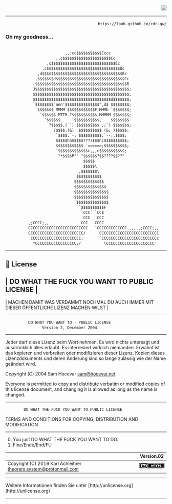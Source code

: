 <html>
<head>
<meta charset="utf-8" >
<meta http-equiv="X-UA-Compatible" content="IE=edge,chrome=1" >
<meta name="author" content="cali" >
<title>7PUB</title>
<link rel="icon" type="image/x-icon" href="/cdn-gw/favicon/defaut/Crown/favicon.ico" />
<link rel="stylesheet" src="/cdn-gw/md.css" />
<script  src="/cdn-gw/vendor/jquery/js/jquery-3.3.1.min.js"></script>
</head>
<body>	
<div>
<div align="right"><img src="https://img.shields.io/badge/Calirun-Projekte-blue" /></div>
<hr>
<div align="right"><code> https://7pub.github.io/cdn-gw/</code> </div>
<h3>Oh my goodness...</h3>

```code

                          ,,:cc$$$$$$$$$$$Cccc
                      ,,c$$$$$$$$$$$$$$$$$$$$$Cc
                  ,c$$$$$$$$$$$$$$$$$$$$$$$$$$$$ßc
                ,c$$$$$$$$$$$$$$$$$$$$$$$$$$$$$$$$ßc
              ,d$$$$$$$$$$$$$$$$$$$$$$$$$$$$$$$$$$$ßc 
             ,$$$$$$$d$$$$$$$$$$$$$$$$$$$$$$$$$$$$$$Cc
            ,$$$$$$$$$$$$$$$$$$$$$$$$$$$$$$$$$$$$$$$$ß 
            J$$$$$$$$$$$$$$$$$$$$$$$$$$$$$$$$$$$$$$$$$;
            $$$$$$$$$$$$$$$$$$$$$$$$$$$$$$$$$$$$$$$$$$; 
            $$$$$$$$$$$$$$$$$$$$$$$$$$$$$$$$$$d$$$$$$$;
            `$$$$$$$$`nnn'$$$$$$$$$$$$$$$",d$ $$$$$$$$; 
             `$$$$$$$ MMMM`$$$$$$$$$$$$F,MMMb `$$$$$$$;
               `$$$$$$ MTTM.?$$$$$$$$$$$,MMMMM $$$$$$$;
                 `$$$$$$     `$$$$$$$$$$$,    $$$$$$$$
                   ?$$$$$,( `) $$$$$$$$$$ ,;`) $$$$$$$;
                     ?$$$$,(&)  $$$$$$$$$$ (&; )$$$$$;
                      `$$$$.`-; $$$$$$$$$$,`--;,$$$$;
                      $$$$$hh$$$$$????$$$hc$$$$$$$$$$;
                      $$$$$$$$$$$$ `======;$$$$$$$$$$;
                      `$$$$$$$$$$$$$c,,,c$$$$$$$$$$$;
                       "*$$$$P"" "$$$$$$?$$????$$??"
                                  $$$$$ 
                                  $$$$$\
                                ,$$$$$$$\
                               $$$$$$$$$$$
                              $$$$$$$$$$$$$
                              $$$$$$$$$$$$$$
                              $$$$$$$$$$$$$$$
                              $$$$$$$$$$$$$$$
                              `$$$$$$$$$$$$$$
                                `$$$$$$$$$$F
                                 `CCC´ `CC$
                                  CCC   CCC
          ,;CCCC;,,              CCC   CCCC
          CCCCCCCCCCCCCCCCCCCCCCCCCC   `CCCCCCCCCCCCC.,,,,,;CCCC;,,
          CCCCCCCCCCCCCCCCCCCCCCCC/     `CCCCCCCCCCCCCCCCCCCCCCCCCC
           CCCCCCCCCCCCCCCCCCCCCC;       `CCCCCCCCCCCCCCCCCCCCCCCCc
            *CCCCCCCCCCCCCCCCCC;/          \CCCCCCCCCCCCCCCCCcCCC°

```

<hr>

## 📄 License

## | DO WHAT THE FUCK YOU WANT TO PUBLIC LICENSE |

| MACHEN DAMIT WAS VERDAMMT NOCHMAL DU AUCH IMMER MIT DIESER ÖFFENTLICHE LIZENZ MACHEN WILST |

<hr>

              DO WHAT YOU WANT TO - PUBLIC LICENSE
                    Version 2, December 2004

<hr>

Jeder darf diese Lizenz beim Wort nehmen. Es wird nichts untersagt und ausdrücklich alles erlaubt. Es interresiert wirklich niemanden. Erwähnt ist das kopieren und verbreiten oder modifizieren dieser Lizenz. Kopien dieses Lizenzdokuments und deren Änderung sind so lange zulässig
wie der Name geändert wird.

 Copyright (C) 2004 Sam Hocevar <sam@hocevar.net>

 Everyone is permitted to copy and distribute verbatim or modified
 copies of this license document, and changing it is allowed as long
 as the name is changed.

<hr>

            DO WHAT THE FUCK YOU WANT TO PUBLIC LICENSE
   TERMS AND CONDITIONS FOR COPYING, DISTRIBUTION AND MODIFICATION

<hr>

  0. You just DO WHAT THE FUCK YOU WANT TO DO.
  1. Fine/Ende/End/FU

|   | Version.02 |
| - | - |
| Copyright (C) 2019 Karl Achleitner theorem.system@protonmail.com | ![Crown](img\WTFPL\wtfpl-badge-4.png) |

<hr>
Weitere Informationen finden Sie unter [http://unlicense.org](http://unlicense.org)

<hr>

<span id="jQuery" class="jQuery"></span>
</div>
<script type="text/javascript">$('.jQuery').load('/cdn-gw/')</script>
</body>
</html>